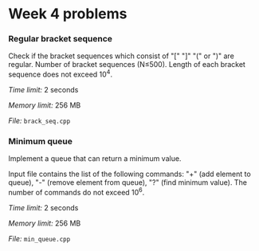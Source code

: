 # Week 4 problems

### Regular bracket sequence

Check if the bracket sequences which consist of "[" "]" "(" or ")" are regular.
Number of bracket sequences (N&le;500</sup>). Length of each bracket sequence does not exceed 10<sup>4</sup>. 

*Time limit:* 2 seconds

*Memory limit:* 256 MB

*File:* `brack_seq.cpp`

### Minimum queue

Implement a queue that can return a minimum value. 

Input file contains the list of the following commands: "+" (add element to queue), "-" (remove element from queue), "?" (find minimum value). The number of commands do not exceed 10<sup>6</sup>. 

*Time limit:* 2 seconds

*Memory limit:* 256 MB

*File:* `min_queue.cpp`
